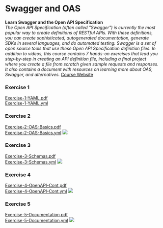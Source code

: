 # Swagger and OAS 
**Learn Swagger and the Open API Specification**  
_The Open API Specification (often called "Swagger") is currently the most popular way to create definitions of RESTful APIs. With these definitions, you can create sophisticated, autogenerated documentation, generate SDKs in several languages, and do automated testing. Swagger is a set of open source tools that use these Open API Specification definition files.  In addition to videos, this course contains 7 hands-on exercises that lead you step-by-step in creating an API definition file, including a final project where you create a file from scratch given sample requests and responses. It also contains a document with resources on learning more about OAS, Swagger, and alternatives._ 
[Course Website](https://www.udemy.com/learn-swagger-and-the-open-api-specification/)  
  
  
### Exercise 1
[Exercise-1-YAML.pdf](./Exercise-1-YAML.pdf)  
[Exercise-1-YAML.yml](./Exercise-1-YAML.yml)  

### Exercise 2
[Exercise-2-OAS-Basics.pdf](./Exercise-2-OAS-Basics.pdf)  
[Exercise-2-OAS-Basics.yml](./Exercise-2-OAS-Basics.yml)  <img src="http://online.swagger.io/validator?url=https://raw.githubusercontent.com/brandondavid/Udemy/master/Swagger%20and%20OAS/Exercise-2-OAS-Basics.yml">

### Exercise 3
[Exercise-3-Schemas.pdf](./Exercise-3-Schemas.pdf)  
[Exercise-3-Schemas.yml](./Exercise-3-Schemas.yml)  <img src="http://online.swagger.io/validator?url=https://raw.githubusercontent.com/brandondavid/Udemy/master/Swagger%20and%20OAS/Exercise-3-Schemas.yml">

### Exercise 4
[Exercise-4-OpenAPI-Cont.pdf](./Exercise-4-OpenAPI-Cont.pdf)  
[Exercise-4-OpenAPI-Cont.yml](./Exercise-4-OpenAPI-Cont.yml)  <img src="http://online.swagger.io/validator?url=https://raw.githubusercontent.com/brandondavid/Udemy/master/Swagger%20and%20OAS/Exercise-4-OpenAPI-Cont.yml">

### Exercise 5
[Exercise-5-Documentation.pdf](./Exercise-5-Documentation.pdf)  
[Exercise-5-Documentation.yml](./Exercise-5-Documentation.yml)  <img src="http://online.swagger.io/validator?url=https://raw.githubusercontent.com/brandondavid/Udemy/master/Swagger%20and%20OAS/Exercise-5-Documentation.yml">
